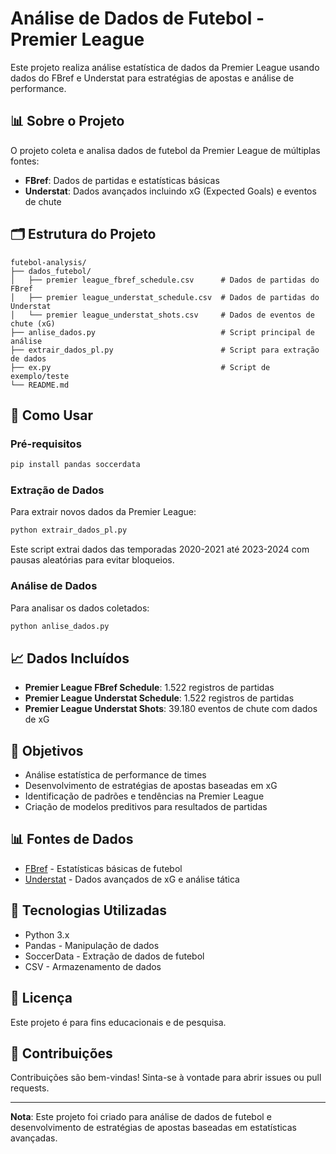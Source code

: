 # Análise de Dados de Futebol - Premier League

Este projeto realiza análise estatística de dados da Premier League usando dados do FBref e Understat para estratégias de apostas e análise de performance.

## 📊 Sobre o Projeto

O projeto coleta e analisa dados de futebol da Premier League de múltiplas fontes:
- **FBref**: Dados de partidas e estatísticas básicas
- **Understat**: Dados avançados incluindo xG (Expected Goals) e eventos de chute

## 🗂️ Estrutura do Projeto

```
futebol-analysis/
├── dados_futebol/
│   ├── premier league_fbref_schedule.csv      # Dados de partidas do FBref
│   ├── premier league_understat_schedule.csv  # Dados de partidas do Understat
│   └── premier league_understat_shots.csv     # Dados de eventos de chute (xG)
├── anlise_dados.py                            # Script principal de análise
├── extrair_dados_pl.py                        # Script para extração de dados
├── ex.py                                      # Script de exemplo/teste
└── README.md
```

## 🚀 Como Usar

### Pré-requisitos

```bash
pip install pandas soccerdata
```

### Extração de Dados

Para extrair novos dados da Premier League:

```python
python extrair_dados_pl.py
```

Este script extrai dados das temporadas 2020-2021 até 2023-2024 com pausas aleatórias para evitar bloqueios.

### Análise de Dados

Para analisar os dados coletados:

```python
python anlise_dados.py
```

## 📈 Dados Incluídos

- **Premier League FBref Schedule**: 1.522 registros de partidas
- **Premier League Understat Schedule**: 1.522 registros de partidas
- **Premier League Understat Shots**: 39.180 eventos de chute com dados de xG

## 🎯 Objetivos

- Análise estatística de performance de times
- Desenvolvimento de estratégias de apostas baseadas em xG
- Identificação de padrões e tendências na Premier League
- Criação de modelos preditivos para resultados de partidas

## 📊 Fontes de Dados

- [FBref](https://fbref.com/) - Estatísticas básicas de futebol
- [Understat](https://understat.com/) - Dados avançados de xG e análise tática

## 🔧 Tecnologias Utilizadas

- Python 3.x
- Pandas - Manipulação de dados
- SoccerData - Extração de dados de futebol
- CSV - Armazenamento de dados

## 📝 Licença

Este projeto é para fins educacionais e de pesquisa.

## 🤝 Contribuições

Contribuições são bem-vindas! Sinta-se à vontade para abrir issues ou pull requests.

---

**Nota**: Este projeto foi criado para análise de dados de futebol e desenvolvimento de estratégias de apostas baseadas em estatísticas avançadas.